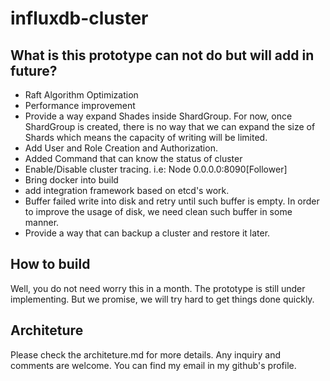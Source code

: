 # influxdb-cluster

## What is this prototype can not do but will add in future?
- Raft Algorithm Optimization
- Performance improvement
- Provide a way expand Shades inside ShardGroup. For now, once ShardGroup is created, there is no way that we can expand the size of Shards which means the capacity of writing will be limited.
- Add User and Role Creation and Authorization.
- Added Command that can know the status of cluster
- Enable/Disable cluster tracing. i.e: Node 0.0.0.0:8090[Follower]
- Bring docker into build
- add integration framework based on etcd's work.
- Buffer failed write into disk and retry until such buffer is empty. In order to improve the usage of disk, we need clean such buffer in some manner.
- Provide a way that can backup a cluster and restore it later.

## How to build
Well, you do not need worry this in a month. The prototype is still under implementing. But we promise, we will try hard to get things done quickly.

## Architeture
Please check the architeture.md for more details. Any inquiry and comments are welcome. You can find my email in my github's profile.

## 
